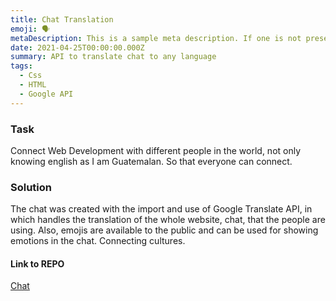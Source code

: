 ```yaml
---
title: Chat Translation
emoji: 🗣️
metaDescription: This is a sample meta description. If one is not present in your page/project's front matter, the default metadata.desciption will be used instead.
date: 2021-04-25T00:00:00.000Z
summary: API to translate chat to any language
tags:
  - Css
  - HTML
  - Google API
---
```


### Task

Connect Web Development with different people in the world, not only knowing english as I am Guatemalan. So that everyone can connect.

### Solution

The chat was created with the import and use of Google Translate API, in which handles the translation of the whole website, chat, that the people are using. Also, emojis are available to the public and can be used for showing emotions in the chat. Connecting cultures.

#### Link to REPO
[Chat](https://github.com/EstebanMendez01/Chat)
